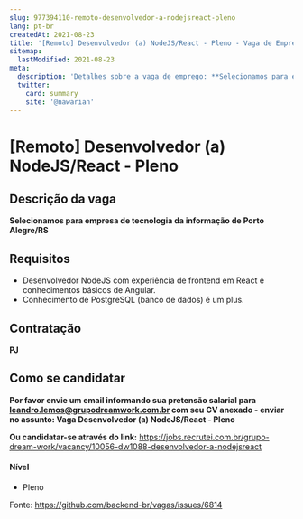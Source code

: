 ```yaml
---
slug: 977394110-remoto-desenvolvedor-a-nodejsreact-pleno
lang: pt-br
createdAt: 2021-08-23
title: '[Remoto] Desenvolvedor (a) NodeJS/React - Pleno - Vaga de Emprego'
sitemap:
  lastModified: 2021-08-23
meta:
  description: 'Detalhes sobre a vaga de emprego: **Selecionamos para empresa de tecnologia da informação de Porto Alegre/RS**'
  twitter:
    card: summary
    site: '@nawarian'
---
```


# [Remoto] Desenvolvedor (a) NodeJS/React - Pleno

## Descrição da vaga

**Selecionamos para empresa de tecnologia da informação de Porto Alegre/RS**

## Requisitos

- Desenvolvedor NodeJS com experiência de frontend em React e conhecimentos básicos de Angular.
- Conhecimento de PostgreSQL (banco de dados) é um plus.

## Contratação

**PJ**

## Como se candidatar

**Por favor envie um email informando sua pretensão salarial para leandro.lemos@grupodreamwork.com.br com seu CV anexado - enviar no assunto: Vaga Desenvolvedor (a) NodeJS/React - Pleno**

**Ou candidatar-se através do link:** https://jobs.recrutei.com.br/grupo-dream-work/vacancy/10056-dw1088-desenvolvedor-a-nodejsreact

#### Nível
- Pleno

Fonte: https://github.com/backend-br/vagas/issues/6814